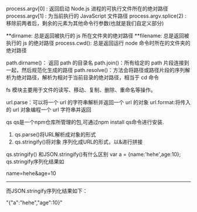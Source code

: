 process.argv[0] : 返回启动 Node.js 进程的可执行文件所在的绝对路径
process.argv[1] : 为当前执行的 JavaScript 文件路径
process.argv.splice(2) : 移除前两者后，剩余的元素为其他命令行参数(也就是我们自定义部分)

**dirname: 总是返回被执行的 js 所在文件夹的绝对路径
**filename: 总是返回被执行的 js 的绝对路径
process.cwd(): 总是返回运行 node 命令时所在的文件夹的绝对路径

path.dirname()： 返回 path 的目录名
path.join()：所有给定的 path 片段连接到一起，然后规范化生成的路径
path.resolve()：方法会将路径或路径片段的序列解析为绝对路径，解析为相对于当前目录的绝对路径，相当于 cd 命令

fs 模块主要用于文件的读写、移动、复制、删除、重命名等操作。

url.parse：可以将一个 url 的字符串解析并返回一个 url 的对象
url.format:将传入的 url 对象编程一个 url 字符串并返回

qs 
qs是一个npm仓库所管理的包,可通过npm install qs命令进行安装. 
1. qs.parse()将URL解析成对象的形式
2. qs.stringify()将对象 序列化成URL的形式，以&进行拼接

qs.stringify() 和JSON.stringify()有什么区别
var a = {name:'hehe',age:10};
qs.stringify序列化结果如

name=hehe&age=10

--------------------

而JSON.stringify序列化结果如下：

"{"a":"hehe","age":10}"
